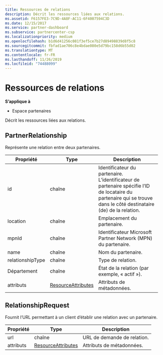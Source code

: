 ```yaml
---
title: Ressources de relations
description: Décrit les ressources liées aux relations.
ms.assetid: F6157FE3-7C9D-4A8F-AC11-6F4007594C3D
ms.date: 12/15/2017
ms.service: partner-dashboard
ms.subservice: partnercenter-csp
ms.localizationpriority: medium
ms.openlocfilehash: b1d6d41256c081f3ef5ce7b27d89498839d8f5c8
ms.sourcegitcommit: fbfad1ae706c8e4bdae080e5d79bc158d6b55d02
ms.translationtype: MT
ms.contentlocale: fr-FR
ms.lasthandoff: 11/26/2019
ms.locfileid: "74488099"
---
```

# <a name="relationships-resources"></a>Ressources de relations


**S’applique à**

- Espace partenaires

Décrit les ressources liées aux relations.

## <a name="span-idpartnerrelationshipspan-idpartnerrelationshipspan-idpartnerrelationshippartnerrelationship"></a><span id="PartnerRelationship"/><span id="partnerrelationship"/><span id="PARTNERRELATIONSHIP"/>PartnerRelationship


Représente une relation entre deux partenaires.

| Propriété         | Type                                                           | Description                                                                                                                                    |
|------------------|----------------------------------------------------------------|------------------------------------------------------------------------------------------------------------------------------------------------|
| id               | chaîne                                                         | Identificateur du partenaire. L’identificateur de partenaire spécifie l’ID de locataire du partenaire qui se trouve dans le côté destinataire (de) de la relation. |
| location         | chaîne                                                         | Emplacement du partenaire.                                                                                                                   |
| mpnId            | chaîne                                                         | Identificateur Microsoft Partner Network (MPN) du partenaire.                                                                                 |
| name             | chaîne                                                         | Nom du partenaire.                                                                                                                       |
| relationshipType | chaîne                                                         | Type de relation.                                                                                                                      |
| Département            | chaîne                                                         | État de la relation (par exemple, « actif »).                                                                                                 |
| attributs       | [ResourceAttributes](utility-resources.md#resourceattributes) | Attributs de métadonnées.                                                                                                                       |

 

## <a name="span-idrelationshiprequestspan-idrelationshiprequestspan-idrelationshiprequestrelationshiprequest"></a><span id="RelationshipRequest"/><span id="relationshiprequest"/><span id="RELATIONSHIPREQUEST"/>RelationshipRequest


Fournit l’URL permettant à un client d’établir une relation avec un partenaire.

| Propriété   | Type                                                           | Description                   |
|------------|----------------------------------------------------------------|-------------------------------|
| url        | chaîne                                                         | URL de demande de relation. |
| attributs | [ResourceAttributes](utility-resources.md#resourceattributes) | Attributs de métadonnées.      |

 

 

 




